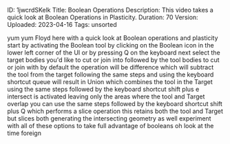 ID: 1jwcrdSKelk
Title: Boolean Operations
Description: This video takes a quick look at Boolean Operations in Plasticity.
Duration: 70
Version: 
Uploaded: 2023-04-16
Tags: unsorted

yum yum Floyd here with a quick look at
Boolean operations and plasticity start
by activating the Boolean tool by
clicking on the Boolean icon in the
lower left corner of the UI or by
pressing Q on the keyboard next select
the target bodies you'd like to cut or
join into followed by the tool bodies to
cut or join with by default the
operation will be difference which will
subtract the tool from the target
following the same steps and using the
keyboard shortcut queue will result in
Union which combines the tool in the
Target using the same steps followed by
the keyboard shortcut shift plus e
intersect is activated leaving only the
areas where the tool and Target overlap
you can use the same steps followed by
the keyboard shortcut shift plus Q
which performs a slice operation this
retains both the tool and Target but
slices both generating the intersecting
geometry as well experiment with all of
these options to take full advantage of
booleans oh look at the time
foreign
